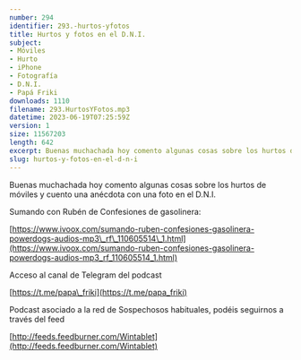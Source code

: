 ```yaml
---
number: 294
identifier: 293.-hurtos-yfotos
title: Hurtos y fotos en el D.N.I.
subject:
- Móviles
- Hurto
- iPhone
- Fotografía
- D.N.I.
- Papá Friki
downloads: 1110
filename: 293.HurtosYFotos.mp3
datetime: 2023-06-19T07:25:59Z
version: 1
size: 11567203
length: 642
excerpt: Buenas muchachada hoy comento algunas cosas sobre los hurtos de móviles y cuento una anecdota con una foto en el D.N.I.
slug: hurtos-y-fotos-en-el-d-n-i
---
```

Buenas muchachada hoy comento algunas cosas sobre los hurtos de móviles y cuento una anécdota con una foto en el D.N.I.

Sumando con Rubén de Confesiones de gasolinera:

[https://www.ivoox.com/sumando-ruben-confesiones-gasolinera-powerdogs-audios-mp3\_rf\_110605514\_1.html](https://www.ivoox.com/sumando-ruben-confesiones-gasolinera-powerdogs-audios-mp3_rf_110605514_1.html)

Acceso al canal de Telegram del podcast

[https://t.me/papa\_friki](https://t.me/papa_friki)

Podcast asociado a la red de Sospechosos habituales, podéis seguirnos a través del feed

[http://feeds.feedburner.com/Wintablet](http://feeds.feedburner.com/Wintablet)